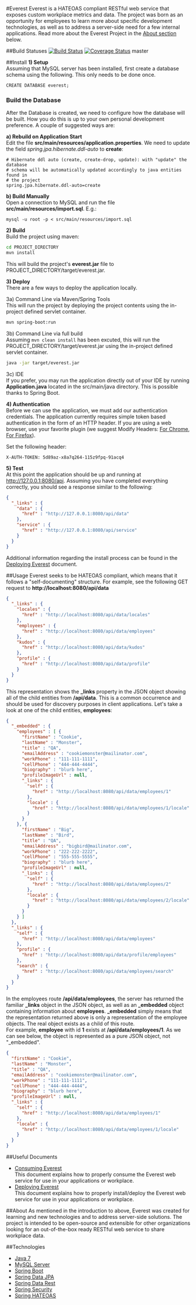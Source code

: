 #Everest
Everest is a HATEOAS compliant RESTful web service that exposes custom workplace metrics and data. The project was born as an opportunity for employees to learn more about specific development technologies, as well as to address a server-side need for a few internal applications.  Read more about the Everest Project in the [About section](#about) below.  

##Build Statuses
[![Build Status](https://travis-ci.org/xpanxion/everest.svg)](https://travis-ci.org/xpanxion/everest) [![Coverage Status](https://coveralls.io/repos/xpanxion/everest/badge.svg?branch=master&service=github)](https://coveralls.io/github/xpanxion/everest?branch=master) master

##Install
**1) Setup**  
Assuming that MySQL server has been installed, first create a database schema using the following.  This only needs to be done once.  
```mysql
CREATE DATABASE everest;
```

### Build the Database
After the Database is created, we need to configure how the database will be built. How you do this is up to your own personal development preference. A couple of suggested ways are:  

**a) Rebuild on Application Start**  
Edit the file **src/main/resources/application.properties**. We need to update the field *spring.jpa.hibernate.ddl-auto* to **create**:  
```
# Hibernate ddl auto (create, create-drop, update): with "update" the database
# schema will be automatically updated accordingly to java entities found in
# the project
spring.jpa.hibernate.ddl-auto=create
```
  
**b) Build Manually**  
Open a connection to MySQL and run the file **src/main/resources/import.sql**. E.g.:  

```
mysql -u root -p < src/main/resources/import.sql
```

**2) Build**  
Build the project using maven:  
```bash
cd PROJECT_DIRECTORY
mvn install
```  
This will build the project's **everest.jar** file to PROJECT_DIRECTORY/target/everest.jar.  

**3) Deploy**  
There are a few ways to deploy the application locally.  

3a) Command Line via Maven/Spring Tools  
This will run the project by deploying the project contents using the in-project defined servlet container.
```bash
mvn spring-boot:run
```

3b) Command Line via full build  
Assuming ```mvn clean install``` has been excuted, this will run the PROJECT_DIRECTORY/target/everest.jar using the in-project defined servlet container.
```bash
java -jar target/everest.jar
```

3c) IDE  
If you prefer, you may run the application directly out of your IDE by running **Application.java** located in the src/main/java directory. This is possible thanks to Spring Boot.  

**4) Authentication**  
Before we can use the application, we must add our authentication credentials. The application currently requires simple token based authentication in the form of an HTTP header. If you are using a web browser, use your favorite plugin (we suggest Modify Headers: [For Chrome](https://chrome.google.com/webstore/detail/modify-headers-for-google/innpjfdalfhpcoinfnehdnbkglpmogdi?hl=en-US), [For Firefox](https://addons.mozilla.org/en-US/firefox/addon/modify-headers/)).  

Set the following header:  

```
X-AUTH-TOKEN: 5d89az-x8a7q264-115z9fpq-91acq4
```

**5) Test**  
At this point the application should be up and running at http://127.0.0.1:8080/api. Assuming you have completed everything correctly, you should see a response similar to the following: 

```json
{
  "_links" : {
    "data" : {
      "href" : "http://127.0.0.1:8080/api/data"
    },
    "service" : {
      "href" : "http://127.0.0.1:8080/api/service"
    }
  }
}
```

Additional information regarding the install process can be found in the [Deploying Everest](docs/deploying-everest.md) document.

##Usage
Everest seeks to be HATEOAS compliant, which means that it follows a "self-documenting" structure.  For example, see the following GET request to **http://localhost:8080/api/data**  

```json
{
  "_links" : {
    "locales" : {
      "href" : "http://localhost:8080/api/data/locales"
    },
    "employees" : {
      "href" : "http://localhost:8080/api/data/employees"
    },
    "kudos" : {
      "href" : "http://localhost:8080/api/data/kudos"
    },
    "profile" : {
      "href" : "http://localhost:8080/api/data/profile"
    }
  }
}
```

This representation shows the **_links** property in the JSON object showing all of the child entities from **/api/data**. This is a common occurrence and should be used for discovery purposes in client applications. Let's take a look at one of the child entities, **employees**:  

```json
{
  "_embedded" : {
    "employees" : [ {
      "firstName" : "Cookie",
      "lastName" : "Monster",
      "title" : "QA",
      "emailAddress" : "cookiemonster@mailinator.com",
      "workPhone" : "111-111-1111",
      "cellPhone" : "444-444-4444",
      "biography" : "blurb here",
      "profileImageUrl" : null,
      "_links" : {
        "self" : {
          "href" : "http://localhost:8080/api/data/employees/1"
        },
        "locale" : {
          "href" : "http://localhost:8080/api/data/employees/1/locale"
        }
      }
    }, {
      "firstName" : "Big",
      "lastName" : "Bird",
      "title" : "QA",
      "emailAddress" : "bigbird@mailinator.com",
      "workPhone" : "222-222-2222",
      "cellPhone" : "555-555-5555",
      "biography" : "blurb here",
      "profileImageUrl" : null,
      "_links" : {
        "self" : {
          "href" : "http://localhost:8080/api/data/employees/2"
        },
        "locale" : {
          "href" : "http://localhost:8080/api/data/employees/2/locale"
        }
      }
    } ]
  },
  "_links" : {
    "self" : {
      "href" : "http://localhost:8080/api/data/employees"
    },
    "profile" : {
      "href" : "http://localhost:8080/api/data/profile/employees"
    },
    "search" : {
      "href" : "http://localhost:8080/api/data/employees/search"
    }
  }
}
```

In the employees route **/api/data/employees**, the server has returned the familiar **_links** object in the JSON object, as well as an **_embedded** object containing information about **employees**. **_embedded** simply means that the representation returned above is only a representation of the employee objects. The real object exists as a child of this route.  
For example, **employee** with id **1** exists at **/api/data/employees/1**. As we can see below, the object is represented as a pure JSON object, not "_embedded".  

```json
{
  "firstName" : "Cookie",
  "lastName" : "Monster",
  "title" : "QA",
  "emailAddress" : "cookiemonster@mailinator.com",
  "workPhone" : "111-111-1111",
  "cellPhone" : "444-444-4444",
  "biography" : "blurb here",
  "profileImageUrl" : null,
  "_links" : {
    "self" : {
      "href" : "http://localhost:8080/api/data/employees/1"
    },
    "locale" : {
      "href" : "http://localhost:8080/api/data/employees/1/locale"
    }
  }
}
```  

##Useful Documents
* [Consuming Everest](docs/consuming-everest.md)  
This document explains how to properly consume the Everest web service for use in your applications or workplace.
* [Deploying Everest](docs/deploying-everest.md)  
This document explains how to properly install/deploy the Everest web service for use in your applications or workplace.

##About
As mentioned in the introduction to above, Everest was created for learning and new technologies and to address server-side solutions. The project is intended to be open-source and extensible for other organizations looking for an out-of-the-box ready RESTful web service to share workplace data.

##Technologies
* [Java 7](http://www.oracle.com/technetwork/java/javase/downloads/jdk7-downloads-1880260.html)
* [MySQL Server](http://www.mysql.com)
* [Spring Boot](http://docs.spring.io/spring-boot/docs/current/reference/htmlsingle/)
* [Spring Data JPA](http://docs.spring.io/spring-data/jpa/docs/current/reference/html/)
* [Spring Data Rest](http://docs.spring.io/spring-data/rest/docs/current/reference/html/)
* [Spring Security](http://docs.spring.io/spring-security/site/docs/current/reference/htmlsingle/)
* [Spring HATEOAS](http://docs.spring.io/spring-hateoas/docs/current/reference/html/)

